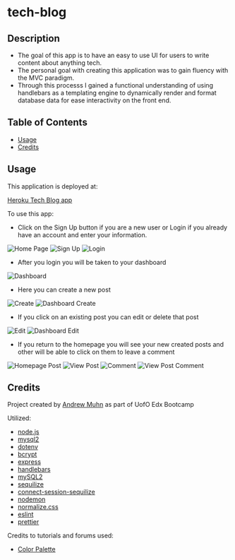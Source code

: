 # tech-blog

## Description

- The goal of this app is to have an easy to use UI for users to write content about anything tech.
- The personal goal with creating this application was to gain fluency with the MVC paradigm.
- Through this processs I gained a functional understanding of using handlebars as a templating engine to dynamically render and format database data for ease interactivity on the front end.

## Table of Contents

- [Usage](#usage)
- [Credits](#credits)

## Usage

This application is deployed at:

[Heroku Tech Blog app](https://teach-blog.herokuapp.com/)

To use this app:

- Click on the Sign Up button if you are a new user or Login if you already have an account and enter your information.

![Home Page](./Assets/homepage.png)
![Sign Up](./Assets/sign-up.png)
![Login](./Assets/login.png)

- After you login you will be taken to your dashboard

![Dashboard](./Assets/dashboard.png)

- Here you can create a new post

![Create](./Assets/create.png)
![Dashboard Create](./Assets/dashboard-create.png)

- If you click on an existing post you can edit or delete that post

![Edit](./Assets/edit.png)
![Dashboard Edit](./Assets/dashboard-edit.png)

- If you return to the homepage you will see your new created posts and other will be able to click on them to leave a comment

![Homepage Post](./Assets/homepage-post.png)
![View Post](./Assets/view-post.png)
![Comment](./Assets/comment.png)
![View Post Comment](./Assets/view-post-comment.png)

## Credits

Project created by [Andrew Muhn](https://github.com/andrewmuhn)
as part of UofO Edx Bootcamp

Utilized:

- [node.js](https://nodejs.org/en/about)
- [mysql2](https://github.com/sidorares/node-mysql2#readme)
- [dotenv](https://github.com/motdotla/dotenv#readme)
- [bcrypt](https://www.npmjs.com/package/bcrypt)
- [express](https://expressjs.com/)
- [handlebars](https://handlebarsjs.com/)
- [mySQL2](https://www.npmjs.com/package/mysql2)
- [sequilize](https://sequelize.org/)
- [connect-session-sequilize](https://www.npmjs.com/package/connect-session-sequelize)
- [nodemon](https://www.npmjs.com/package/nodemon)
- [normalize.css](https://necolas.github.io/normalize.css/)
- [eslint](https://eslint.org/)
- [prettier](https://prettier.io/)

Credits to tutorials and forums used:

- [Color Palette](https://www.color-hex.com/color-palette/1025520)
